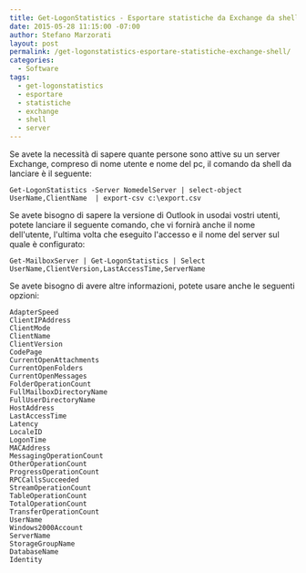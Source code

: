 ```yaml
---
title: Get-LogonStatistics - Esportare statistiche da Exchange da shell
date: 2015-05-28 11:15:00 -07:00
author: Stefano Marzorati
layout: post
permalink: /get-logonstatistics-esportare-statistiche-exchange-shell/
categories:
  - Software
tags:
  - get-logonstatistics
  - esportare
  - statistiche
  - exchange
  - shell
  - server
---
```

Se avete la necessità di sapere quante persone sono attive su un server Exchange, compreso di nome utente e nome del pc, il comando da shell da lanciare è il seguente:   

	Get-LogonStatistics -Server NomedelServer | select-object UserName,ClientName  | export-csv c:\export.csv   

Se avete bisogno di sapere la versione di Outlook in usodai vostri utenti, potete lanciare il seguente comando, che vi fornirà anche il nome dell'utente, l'ultima volta che eseguito l'accesso e il nome del server sul quale è configurato:   

	Get-MailboxServer | Get-LogonStatistics | Select UserName,ClientVersion,LastAccessTime,ServerName   

Se avete bisogno di avere altre informazioni, potete usare anche le seguenti opzioni:   

	AdapterSpeed   
	ClientIPAddress   
	ClientMode   
	ClientName   
	ClientVersion   
	CodePage   
	CurrentOpenAttachments   
	CurrentOpenFolders   
	CurrentOpenMessages   
	FolderOperationCount   
	FullMailboxDirectoryName   
	FullUserDirectoryName   
	HostAddress   
	LastAccessTime   
	Latency   
	LocaleID   
	LogonTime   
	MACAddress   
	MessagingOperationCount   
	OtherOperationCount   
	ProgressOperationCount   
	RPCCallsSucceeded   
	StreamOperationCount   
	TableOperationCount   
	TotalOperationCount   
	TransferOperationCount   
	UserName   
	Windows2000Account   
	ServerName   
	StorageGroupName   
	DatabaseName   
	Identity